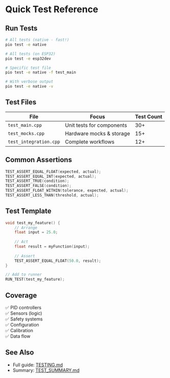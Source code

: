 # Quick Test Reference

## Run Tests

```bash
# All tests (native - fast!)
pio test -e native

# All tests (on ESP32)
pio test -e esp32dev

# Specific test file
pio test -e native -f test_main

# With verbose output
pio test -e native -v
```

## Test Files

| File | Focus | Test Count |
|------|-------|------------|
| `test_main.cpp` | Unit tests for components | 30+ |
| `test_mocks.cpp` | Hardware mocks & storage | 15+ |
| `test_integration.cpp` | Complete workflows | 12+ |

## Common Assertions

```cpp
TEST_ASSERT_EQUAL_FLOAT(expected, actual);
TEST_ASSERT_EQUAL_INT(expected, actual);
TEST_ASSERT_TRUE(condition);
TEST_ASSERT_FALSE(condition);
TEST_ASSERT_FLOAT_WITHIN(tolerance, expected, actual);
TEST_ASSERT_LESS_THAN(threshold, actual);
```

## Test Template

```cpp
void test_my_feature() {
    // Arrange
    float input = 25.0;
    
    // Act
    float result = myFunction(input);
    
    // Assert
    TEST_ASSERT_EQUAL_FLOAT(50.0, result);
}

// Add to runner
RUN_TEST(test_my_feature);
```

## Coverage

✅ PID controllers  
✅ Sensors (logic)  
✅ Safety systems  
✅ Configuration  
✅ Calibration  
✅ Data flow  

## See Also

- Full guide: [TESTING.md](TESTING.md)
- Summary: [TEST_SUMMARY.md](TEST_SUMMARY.md)
